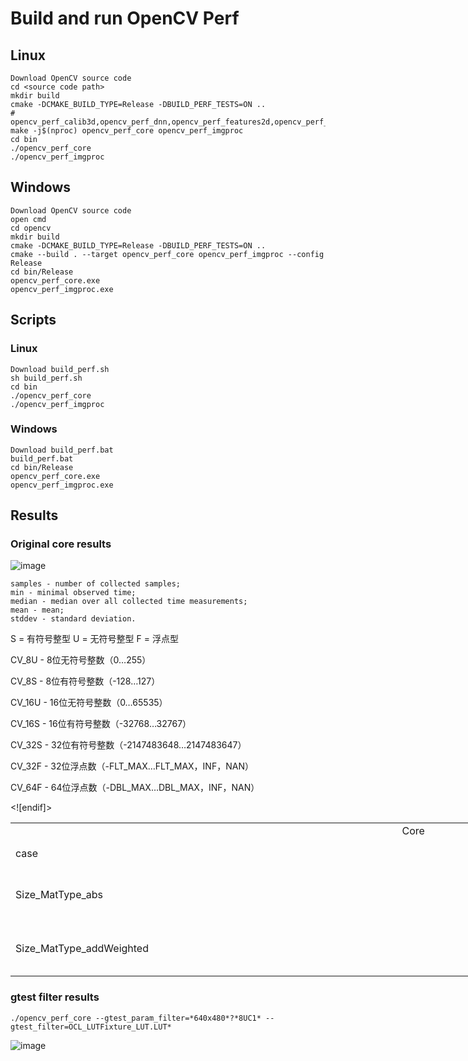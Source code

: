 # Build and run OpenCV Perf 

## Linux
```
Download OpenCV source code
cd <source code path>
mkdir build
cmake -DCMAKE_BUILD_TYPE=Release -DBUILD_PERF_TESTS=ON ..
# opencv_perf_calib3d,opencv_perf_dnn,opencv_perf_features2d,opencv_perf_imgcodes,opencv_perf_objdetect,opencv_perf_photo,opencv_perf_stitching,opencv_perf_video,opencv_perf_videoio,opencv_perf_core,opencv_perf_imgproc
make -j$(nproc) opencv_perf_core opencv_perf_imgproc
cd bin
./opencv_perf_core
./opencv_perf_imgproc
```


## Windows 
```
Download OpenCV source code
open cmd
cd opencv
mkdir build
cmake -DCMAKE_BUILD_TYPE=Release -DBUILD_PERF_TESTS=ON ..
cmake --build . --target opencv_perf_core opencv_perf_imgproc --config Release
cd bin/Release
opencv_perf_core.exe
opencv_perf_imgproc.exe
```
## Scripts
### Linux
```
Download build_perf.sh
sh build_perf.sh
cd bin
./opencv_perf_core
./opencv_perf_imgproc
```
### Windows
```
Download build_perf.bat
build_perf.bat
cd bin/Release
opencv_perf_core.exe
opencv_perf_imgproc.exe
```

## Results
### Original core results
![image](https://github.com/zhupailiangx/Works/assets/120553507/73470fe8-5d84-4425-93ac-49a7bd9f531c)


```
samples - number of collected samples;
min - minimal observed time;
median - median over all collected time measurements;
mean - mean;
stddev - standard deviation.
```

S = 有符号整型 U = 无符号整型 F = 浮点型

CV_8U - 8位无符号整数（0…255）

CV_8S - 8位有符号整数（-128…127）

CV_16U - 16位无符号整数（0…65535）

CV_16S - 16位有符号整数（-32768…32767）

CV_32S - 32位有符号整数（-2147483648…2147483647）

CV_32F - 32位浮点数（-FLT_MAX…FLT_MAX，INF，NAN）

CV_64F - 64位浮点数（-DBL_MAX…DBL_MAX，INF，NAN）

<body link="#0563C1" vlink="#954F72">

<table border=0 cellpadding=0 cellspacing=0 width=1288 style='border-collapse:
 collapse;table-layout:fixed;width:967pt'>
 <col width=812 style='mso-width-source:userset;mso-width-alt:29696;width:609pt'>
 <col width=138 style='mso-width-source:userset;mso-width-alt:5046;width:104pt'>
 <col width=232 style='mso-width-source:userset;mso-width-alt:8484;width:174pt'>
 <col width=106 style='mso-width-source:userset;mso-width-alt:3876;width:80pt'>
 <tr height=20 style='height:15.0pt'>
  <td colspan=4 height=20 class=xl67 align ="center" width=1288 style='height:15.0pt;
  width:967pt'>Core</td>
 </tr>
 <tr height=20 style='height:15.0pt'>
  <td height=20 class=xl65 style='height:15.0pt;border-top:none'>case</td>
  <td class=xl65 style='border-top:none;border-left:none'>Size</td>
  <td class=xl65 style='border-top:none;border-left:none'>Type</td>
  <td class=xl65 style='border-top:none;border-left:none'>number of tests</td>
 </tr>
 <tr height=40 style='height:30.0pt'>
  <td height=40 class=xl65 style='height:30.0pt;border-top:none'>Size_MatType_abs</td>
  <td class=xl66 width=138 style='border-top:none;border-left:none;width:104pt'>(640,
  480),(1280, 720)<br>
    (1280, 720),(127, 61)</td>
  <td class=xl66 width=232 style='border-top:none;border-left:none;width:174pt'><span
  style='mso-spacerun:yes'>  </span>CV_8SC1, CV_8SC4, <br>
    CV_32SC1, CV_32FC1</td>
  <td class=xl65 style='border-top:none;border-left:none'>16</td>
 </tr>
 <tr height=60 style='height:45.0pt'>
  <td height=60 class=xl65 style='height:45.0pt;border-top:none'>Size_MatType_addWeighted</td>
  <td class=xl66 width=138 style='border-top:none;border-left:none;width:104pt'>(640,
  480),(1280, 720),<br>
    (1920, 1080)</td>
  <td class=xl66 width=232 style='border-top:none;border-left:none;width:174pt'>CV_8UC1,
  CV_8UC4, CV_8SC1,<br>
    <span style='mso-spacerun:yes'> </span>CV_16UC1, CV_16SC1, CV_32SC1</td>
  <td class=xl65 style='border-top:none;border-left:none'>18</td>

 <![endif]>
</table>

</body>


### gtest filter results
```
./opencv_perf_core --gtest_param_filter=*640x480*?*8UC1* --gtest_filter=OCL_LUTFixture_LUT.LUT*
```
![image](https://github.com/zhupailiangx/Works/assets/120553507/be2fbdf2-d817-4c1b-a366-1472834aa7b9)

